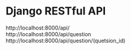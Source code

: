 <h1>Django RESTful API</h1>

http://localhost:8000/api/<br/>
http://localhost:8000/api/question<br/>
http://localhost:8000/api/question/(quetsion_id)<br/>

